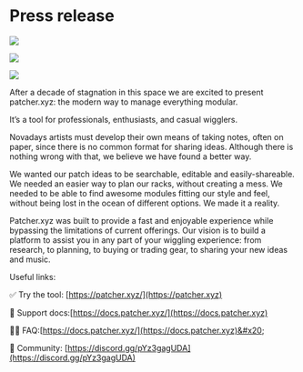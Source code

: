 # Press release

![](<.gitbook/assets/patcher\_promo\_280122 (1) (Small).png>)

![](<.gitbook/assets/patcher\_promo\_280122 (2) (Small).png>)

![](<.gitbook/assets/patcher\_promo\_280122 (3) (Small).png>)

After a decade of stagnation in this space we are excited to present patcher.xyz: the modern way to manage everything modular.

It’s a tool for professionals, enthusiasts, and casual wigglers.

Novadays artists must develop their own means of taking notes, often on paper, since there is no common format for sharing ideas. Although there is nothing wrong with that, we believe we have found a better way.

We wanted our patch ideas to be searchable, editable and easily-shareable. We needed an easier way to plan our racks, without creating a mess. We needed to be able to find awesome modules fitting our style and feel, without being lost in the ocean of different options. We made it a reality.

Patcher.xyz was built to provide a fast and enjoyable experience while bypassing the limitations of current offerings. Our vision is to build a platform to assist you in any part of your wiggling experience: from research, to planning, to buying or trading gear, to sharing your new ideas and music.

Useful links:

✅ Try the tool: [https://patcher.xyz/](https://patcher.xyz)

🧠 Support docs:[https://docs.patcher.xyz/](https://docs.patcher.xyz)

💁‍♂️ FAQ:[https://docs.patcher.xyz/](https://docs.patcher.xyz)&#x20;

🔺 Community: [https://discord.gg/pYz3gagUDA](https://discord.gg/pYz3gagUDA)
